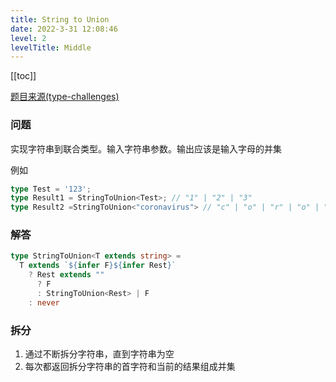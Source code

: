 ```yaml
---
title: String to Union
date: 2022-3-31 12:08:46
level: 2
levelTitle: Middle
---
```


[[toc]]

[题目来源(type-challenges)](https://github.com/type-challenges/type-challenges/blob/master/questions/531-medium-string-to-union/README.md)

### 问题
实现字符串到联合类型。输入字符串参数。输出应该是输入字母的并集

例如
```typescript
type Test = '123';
type Result1 = StringToUnion<Test>; // "1" | "2" | "3"
type Result2 =StringToUnion<"coronavirus"> // "c" | "o" | "r" | "o" | "n" | "a" | "v" | "i" | "r" | "u" | "s">>
```

### 解答
```typescript
type StringToUnion<T extends string> = 
  T extends `${infer F}${infer Rest}`
    ? Rest extends ""
      ? F
      : StringToUnion<Rest> | F
    : never
```

### 拆分
1. 通过不断拆分字符串，直到字符串为空
2. 每次都返回拆分字符串的首字符和当前的结果组成并集
